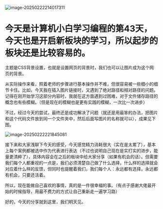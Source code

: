 ![image-20250222214017311](C:\Users\10263\AppData\Roaming\Typora\typora-user-images\image-20250222214017311.png)



# 今天是计算机小白学习编程的第43天，今天也是开启新板块的学习，所以起步的板块还是比较容易的。

主题是CSS背景设置，也就是设置网页的背景时，我们也可以让图片成为这个网页的背景。

从实际操作来看，照着老师的步骤进行基本操作并不难，但很容易被一些细小的细节卡住。比如，今天我在插入图片链接时，又遇到了绝对路径和相对路径的问题。记得在刚开始学习这部分内容时，我就在这方面遇到过困难，对于文件储存路径的概念也有些模糊。（但是现在的模糊也是更有实践的模糊，一次比一次进步）

不过，经过今天的尝试，最终还是成功解决了问题（就还是用最笨的办法，把图片和这个代码文件放到同一个文件夹中，然后后面写图片的名称就可以），成果见下图。

![image-20250222221845081](C:\Users\10263\AppData\Roaming\Typora\typora-user-images\image-20250222221845081.png)

接下来和大家浅聊下今天的感受，今天感觉精力消耗很大（实在是太累了），基本上每个案例都被选中作为代表进行表达（不过也说明自己现在是实打实的进步，能量更清粹了），具体内容会在之后的板块中给大家分享（如果有机会的话）。但需要我们每个人都重视的一点是，我们必须清楚自己做了什么选择，什么样的选择就会对应着什么样的反馈，但同时也提醒着我们，我们每个人：永远都有选择，永远都有机会，只要还活着。

所以，现在能做自己喜欢的事情，真的是一件很幸福的事。（有点子感谢大佬最开始的时候指导，用最不费力的方式让自己重新走一遍学习路）

好的，今天的分享就到这里，我们明天见。